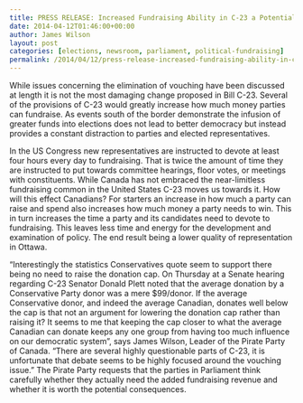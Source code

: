 ```yaml
---
title: PRESS RELEASE: Increased Fundraising Ability in C-23 a Potential Harm to Democracy
date: 2014-04-12T01:46:00+00:00
author: James Wilson
layout: post
categories: [elections, newsroom, parliament, political-fundraising]
permalink: /2014/04/12/press-release-increased-fundraising-ability-in-c-23-a-potential-harm-to-democracy/
---
```

While issues concerning the elimination of vouching have been discussed at length it is not the most damaging change proposed in Bill C-23. Several of the provisions of C-23 would greatly increase how much money parties can fundraise. As events south of the border demonstrate the infusion of greater funds into elections does not lead to better democracy but instead provides a constant distraction to parties and elected representatives.

In the US Congress new representatives are instructed to devote at least four hours every day to fundraising. That is twice the amount of time they are instructed to put towards committee hearings, floor votes, or meetings with constituents. While Canada has not embraced the near-limitless fundraising common in the United States C-23 moves us towards it. How will this effect Canadians? For starters an increase in how much a party can raise and spend also increases how much money a party needs to win. This in turn increases the time a party and its candidates need to devote to fundraising. This leaves less time and energy for the development and examination of policy. The end result being a lower quality of representation in Ottawa.

&#8220;Interestingly the statistics Conservatives quote seem to support there being no need to raise the donation cap. On Thursday at a Senate hearing regarding C-23 Senator Donald Plett noted that the average donation by a Conservative Party donor was a mere $99/donor. If the average Conservative donor, and indeed the average Canadian, donates well below the cap is that not an argument for lowering the donation cap rather than raising it? It seems to me that keeping the cap closer to what the average Canadian can donate keeps any one group from having too much influence on our democratic system&#8221;, says James Wilson, Leader of the Pirate Party of Canada. &#8220;There are several highly questionable parts of C-23, it is unfortunate that debate seems to be highly focused around the vouching issue.&#8221; The Pirate Party requests that the parties in Parliament think carefully whether they actually need the added fundraising revenue and whether it is worth the potential consequences.